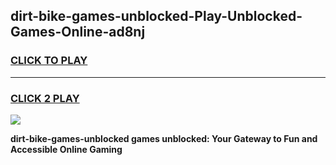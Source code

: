 
## dirt-bike-games-unblocked-Play-Unblocked-Games-Online-ad8nj
<h3>
<a href="https://premium76.site?title=dirt-bike-games-unblocked&ref=25A">CLICK TO PLAY</a></h3>
<hr>

<h3>
<a href="https://premium76.site?title=dirt-bike-games-unblocked&ref=25A">CLICK 2 PLAY</a>
  
</h3>

<a href="https://premium76.site?title=dirt-bike-games-unblocked&ref=25A"><img src="https://clearcache.store/games.png"></a>


**dirt-bike-games-unblocked games unblocked: Your Gateway to Fun and Accessible Online Gaming**
